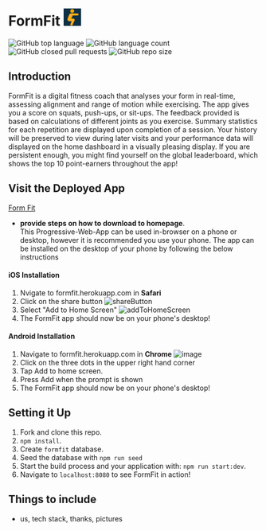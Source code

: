 # FormFit <img src="/public/images/logo.png" width="35"/>

![GitHub top language](https://img.shields.io/github/languages/top/FSA-2104-CAPSTONE-11/FormFit)
![GitHub language count](https://img.shields.io/github/languages/count/FSA-2104-CAPSTONE-11/FormFit)
![GitHub closed pull requests](https://img.shields.io/github/issues-pr-closed-raw/FSA-2104-CAPSTONE-11/FormFit)
![GitHub repo size](https://img.shields.io/github/repo-size/FSA-2104-CAPSTONE-11/formfit)



## Introduction 

FormFit is a digital fitness coach that analyses your form in real-time, assessing alignment and range of motion while exercising. The app gives you a score on squats, push-ups, or sit-ups. The feedback provided is based on calculations of different joints as you exercise. Summary statistics for each repetition are displayed upon completion of a session. Your history will be preserved to view during later visits and your performance data will displayed on the home dashboard in a visually pleasing display. If you are persistent enough, you might find yourself on the global leaderboard, which shows the top 10 point-earners throughout the app!


## Visit the Deployed App

[Form Fit](http://formfit.herokuapp.com/) 
- **provide steps on how to download to homepage**.   
This Progressive-Web-App can be used in-browser on a phone or desktop, however it is recommended you use your phone. The app can be installed on the desktop of your phone by following the below instructions

#### iOS Installation 

1. Nvigate to formfit.herokuapp.com in **Safari**
2. Click on the share button
![shareButton](https://user-images.githubusercontent.com/79876588/126702177-ea7ebd6d-e746-4425-a928-4dc9c9eb9ffc.jpg)
3. Select "Add to Home Screen"
![addToHomeScreen](https://user-images.githubusercontent.com/79876588/126702107-5744959c-dca1-4b5f-9955-d1208eb2f6ae.jpg)
4. The FormFit app should now be on your phone's desktop!

#### Android Installation 

1. Navigate to formfit.herokuapp.com in **Chrome** ![image](https://user-images.githubusercontent.com/79876588/126702900-0dd4fe34-ba7d-4f23-b614-43d92c86e591.png)
2. Click on the three dots in the upper right hand corner
3. Tap Add to home screen.
4. Press Add when the prompt is shown
5. The FormFit app should now be on your phone's desktop!

## Setting it Up

1. Fork and clone this repo.
2. `npm install`.
3. Create `formfit` database.
4. Seed the database with `npm run seed`
5. Start the build process and your application with: `npm run start:dev`.
6. Navigate to `localhost:8080` to see FormFit in action!


## Things to include
- us, tech stack, thanks, pictures  
